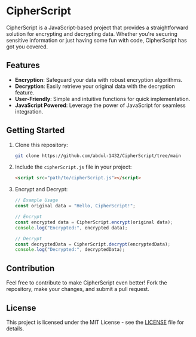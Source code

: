 # CipherScript

CipherScript is a JavaScript-based project that provides a straightforward solution for encrypting and decrypting data. Whether you're securing sensitive information or just having some fun with code, CipherScript has got you covered.

## Features

- **Encryption**: Safeguard your data with robust encryption algorithms.
- **Decryption**: Easily retrieve your original data with the decryption feature.
- **User-Friendly**: Simple and intuitive functions for quick implementation.
- **JavaScript Powered**: Leverage the power of JavaScript for seamless integration.

## Getting Started

1. Clone this repository:

   ```bash
   git clone https://github.com/abdul-1432/CipherScript/tree/main
   ```

2. Include the `cipherScript.js` file in your project:

   ```HTML
   <script src="path/to/cipherScript.js"></script>
   ```

3. Encrypt and Decrypt:

   ```javascript
   // Example Usage
   const original data = "Hello, CipherScript!";
   
   // Encrypt
   const encrypted data = CipherScript.encrypt(original data);
   console.log("Encrypted:", encrypted data);

   // Decrypt
   const decryptedData = CipherScript.decrypt(encryptedData);
   console.log("Decrypted:", decryptedData);
   ```

## Contribution

Feel free to contribute to make CipherScript even better! Fork the repository, make your changes, and submit a pull request.

## License

This project is licensed under the MIT License - see the [LICENSE](LICENSE) file for details.
